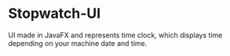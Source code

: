# Stopwatch-UI
UI made in JavaFX and represents time clock, which displays time depending on your machine date and time.
